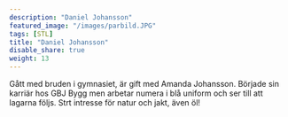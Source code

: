 ```yaml
---
description: "Daniel Johansson"
featured_image: "/images/parbild.JPG"
tags: [STL]
title: "Daniel Johansson"
disable_share: true
weight: 13
---
```

Gått med bruden i gymnasiet, är gift med Amanda Johansson. Började sin karriär hos GBJ Bygg men arbetar numera i blå uniform och ser till att lagarna följs. Strt intresse för natur och jakt, även öl!